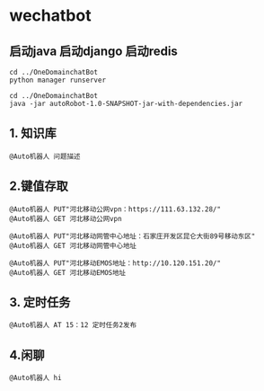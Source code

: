 # wechatbot

## 启动java 启动django 启动redis 

```
cd ../OneDomainchatBot
python manager runserver

cd ../OneDomainchatBot
java -jar autoRobot-1.0-SNAPSHOT-jar-with-dependencies.jar
```
## 1. 知识库

```
@Auto机器人 问题描述
```
## 2.键值存取
```
@Auto机器人 PUT"河北移动公网vpn：https://111.63.132.28/"
@Auto机器人 GET 河北移动公网vpn

@Auto机器人 PUT"河北移动网管中心地址：石家庄开发区昆仑大街89号移动东区"
@Auto机器人 GET 河北移动网管中心地址

@Auto机器人 PUT"河北移动EMOS地址：http://10.120.151.20/"
@Auto机器人 GET 河北移动EMOS地址
```
## 3. 定时任务
```
@Auto机器人 AT 15：12 定时任务2发布
```
## 4.闲聊
```
@Auto机器人 hi
```